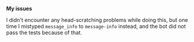 **My issues**

I didn't encounter any head-scratching problems while doing this, but one time 
I mistyped `message_info` to `message-info` instead, and the bot did not pass 
the tests because of that. 
